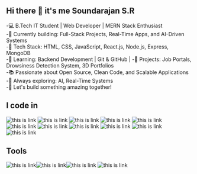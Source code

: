 ## Hi there 👋 it's me Soundarajan S.R


-💻 B.Tech IT Student | Web Developer | MERN Stack Enthusiast  
-🚀 Currently building: Full-Stack Projects, Real-Time Apps, and AI-Driven Systems  
-🔧 Tech Stack: HTML, CSS, JavaScript, React.js, Node.js, Express, MongoDB  
-🎯 Learning: Backend Development | Git & GitHub |
-📂 Projects: Job Portals, Drowsiness Detection System, 3D Portfolios  
-📚 Passionate about Open Source, Clean Code, and Scalable Applications  
-🧠 Always exploring: AI, Real-Time Systems  
-🌱 Let's build something amazing together!

  


## I code in

 ![this is link](https://img.icons8.com/color/48/c-programming.png)  ![this is link](https://img.icons8.com/color/48/c-plus-plus-logo.png)     ![this is link](https://img.icons8.com/fluency/48/python.png) ![this is link](https://img.icons8.com/color/48/java-coffee-cup-logo.png) ![this is link](https://img.icons8.com/color/48/javascript--v1.png) ![this is link](https://img.icons8.com/color/48/html-5--v1.png) ![this is link](https://img.icons8.com/color/48/css3.png)  ![this is link](https://img.icons8.com/color/48/react-native.png)  ![this is link](https://img.icons8.com/fluency/50/node-js.png) ![this is link](https://img.icons8.com/color/48/mongodb.png)   ![this is link](https://img.icons8.com/arcade/48/sql.png)
  
## Tools
![this is link](https://img.icons8.com/color/48/figma--v1.png)![this is link](https://img.icons8.com/fluency/48/visual-studio-code-2019.png)![this is link](https://img.icons8.com/color/48/git.png)
![this is link](https://img.icons8.com/color/48/power-bi-2021.png)
